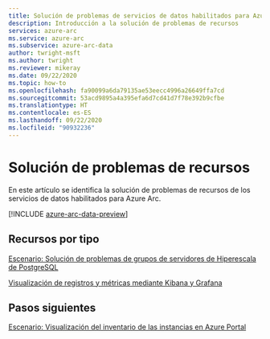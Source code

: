 ```yaml
---
title: Solución de problemas de servicios de datos habilitados para Azure Arc
description: Introducción a la solución de problemas de recursos
services: azure-arc
ms.service: azure-arc
ms.subservice: azure-arc-data
author: twright-msft
ms.author: twright
ms.reviewer: mikeray
ms.date: 09/22/2020
ms.topic: how-to
ms.openlocfilehash: fa90099a6da79135ae53eecc4996a26649ffa7cd
ms.sourcegitcommit: 53acd9895a4a395efa6d7cd41d7f78e392b9cfbe
ms.translationtype: HT
ms.contentlocale: es-ES
ms.lasthandoff: 09/22/2020
ms.locfileid: "90932236"
---
```

# <a name="troubleshooting-resources"></a>Solución de problemas de recursos

En este artículo se identifica la solución de problemas de recursos de los servicios de datos habilitados para Azure Arc.

[!INCLUDE [azure-arc-data-preview](../../../includes/azure-arc-data-preview.md)]

## <a name="resources-by-type"></a>Recursos por tipo

[Escenario: Solución de problemas de grupos de servidores de Hiperescala de PostgreSQL](troubleshoot-postgresql-hyperscale-server-group.md)

[Visualización de registros y métricas mediante Kibana y Grafana](monitor-grafana-kibana.md)

## <a name="next-steps"></a>Pasos siguientes

[Escenario: Visualización del inventario de las instancias en Azure Portal](view-arc-data-services-inventory-in-azure-portal.md)